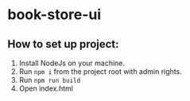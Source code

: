 # book-store-ui

## How to set up project:
1. Install NodeJs on your machine.
2. Run `npm i` from the project root with admin rights.
3. Run `npm run build`
4. Open index.html